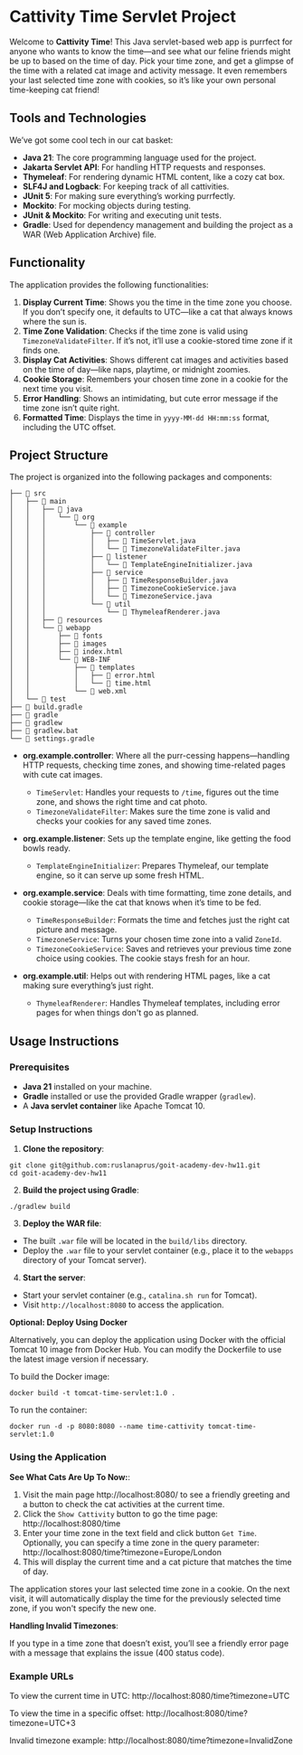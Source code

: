 # Cattivity Time Servlet Project

Welcome to **Cattivity Time**! This Java servlet-based web app is
purrfect for anyone who wants to know the time—and see what our 
feline friends might be up to based on the time of day. 
Pick your time zone, and get a glimpse of the time with a related cat
image and activity message. It even remembers your last selected 
time zone with cookies, so it’s like your own personal time-keeping cat friend!

## Tools and Technologies

We’ve got some cool tech in our cat basket:

- **Java 21**: The core programming language used for the project.
- **Jakarta Servlet API**: For handling HTTP requests and responses.
- **Thymeleaf**: For rendering dynamic HTML content, like a cozy cat box.
- **SLF4J and Logback**: For keeping track of all cattivities.
- **JUnit 5**: For making sure everything’s working purrfectly.
- **Mockito**: For mocking objects during testing.
- **JUnit & Mockito**: For writing and executing unit tests.
- **Gradle**: Used for dependency management and building the project as a WAR (Web Application Archive) file.

## Functionality

The application provides the following functionalities:

1. **Display Current Time**: Shows you the time in the time zone you choose. If you don’t specify one, it defaults to UTC—like a cat that always knows where the sun is.
2. **Time Zone Validation**: Checks if the time zone is valid using `TimezoneValidateFilter`. If it’s not, it’ll use a cookie-stored time zone if it finds one.
3. **Display Cat Activities**: Shows different cat images and activities based on the time of day—like naps, playtime, or midnight zoomies.
4. **Cookie Storage**: Remembers your chosen time zone in a cookie for the next time you visit.
5. **Error Handling**: Shows an intimidating, but cute error message if the time zone isn’t quite right.
6. **Formatted Time**: Displays the time in `yyyy-MM-dd HH:mm:ss` format, including the UTC offset.

## Project Structure

The project is organized into the following packages and components:

```shell
├── 󱧼 src
│   ├──  main
│   │   ├──  java
│   │   │   └──  org
│   │   │       └──  example
│   │   │           ├──  controller
│   │   │           │   ├──  TimeServlet.java
│   │   │           │   └──  TimezoneValidateFilter.java
│   │   │           ├──  listener
│   │   │           │   └──  TemplateEngineInitializer.java
│   │   │           ├──  service
│   │   │           │   ├──  TimeResponseBuilder.java
│   │   │           │   ├──  TimezoneCookieService.java
│   │   │           │   └──  TimezoneService.java
│   │   │           └──  util
│   │   │               └──  ThymeleafRenderer.java
│   │   ├──  resources
│   │   └──  webapp
│   │       ├──  fonts
│   │       ├──  images
│   │       ├──  index.html
│   │       └──  WEB-INF
│   │           ├──  templates
│   │           │   ├──  error.html
│   │           │   └──  time.html
│   │           └──  web.xml
│   └──  test
├──  build.gradle
├──  gradle
├──  gradlew
├──  gradlew.bat
└──  settings.gradle
```
- **org.example.controller**: Where all the purr-cessing happens—handling HTTP requests, checking time zones, and showing time-related pages with cute cat images.

  - `TimeServlet`: Handles your requests to `/time`, figures out the time zone, and shows the right time and cat photo.
  - `TimezoneValidateFilter`: Makes sure the time zone is valid and checks your cookies for any saved time zones.
- **org.example.listener**: Sets up the template engine, like getting the food bowls ready.

  - `TemplateEngineInitializer`: Prepares Thymeleaf, our template engine, so it can serve up some fresh HTML.
- **org.example.service**: Deals with time formatting, time zone details, and cookie storage—like the cat that knows when it’s time to be fed.

  - `TimeResponseBuilder`: Formats the time and fetches just the right cat picture and message.
  - `TimezoneService`: Turns your chosen time zone into a valid `ZoneId`.
  - `TimezoneCookieService`: Saves and retrieves your previous time zone choice using cookies. The cookie stays fresh for an hour.
- **org.example.util**: Helps out with rendering HTML pages, like a cat making sure everything’s just right.

  - `ThymeleafRenderer`: Handles Thymeleaf templates, including error pages for when things don't go as planned.

## Usage Instructions

### Prerequisites

- **Java 21** installed on your machine.
- **Gradle** installed or use the provided Gradle wrapper (`gradlew`).
- A **Java servlet container** like Apache Tomcat 10.

### Setup Instructions

1. **Clone the repository**:
```shell
git clone git@github.com:ruslanaprus/goit-academy-dev-hw11.git
cd goit-academy-dev-hw11
```
   
2. **Build the project using Gradle**:

```shell
./gradlew build
```

3. **Deploy the WAR file**:

- The built `.war` file will be located in the `build/libs` directory.
- Deploy the `.war` file to your servlet container (e.g., place it to the `webapps` directory of your Tomcat server).

4. **Start the server**:

- Start your servlet container (e.g., `catalina.sh run` for Tomcat).
- Visit `http://localhost:8080` to access the application.

**Optional: Deploy Using Docker**

Alternatively, you can deploy the application using Docker with the official Tomcat 10 image from Docker Hub. You can modify the Dockerfile to use the latest image version if necessary.

To build the Docker image:

```shell
docker build -t tomcat-time-servlet:1.0 .
```

To run the container:
```shell
docker run -d -p 8080:8080 --name time-cattivity tomcat-time-servlet:1.0
```

### Using the Application

**See What Cats Are Up To Now:**:

1. Visit the main page http://localhost:8080/ to see a friendly greeting and a button to check the cat activities at the current time.
2. Click the `Show Cattivity` button to go the time page: http://localhost:8080/time
3. Enter your time zone in the text field and click button `Get Time`. Optionally, you can specify a time zone in the query parameter: http://localhost:8080/time?timezone=Europe/London
4. This will display the current time and a cat picture that matches the time of day.

The application stores your last selected time zone in a cookie. On the next visit, it will automatically display the time for the previously selected time zone, if you won't specify the new one.

**Handling Invalid Timezones**:

If you type in a time zone that doesn’t exist, you’ll see a friendly error page with a message that explains the issue (400 status code).

### Example URLs

To view the current time in UTC:
http://localhost:8080/time?timezone=UTC

To view the time in a specific offset:
http://localhost:8080/time?timezone=UTC+3

Invalid timezone example:
http://localhost:8080/time?timezone=InvalidZone